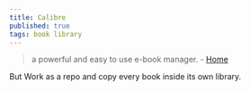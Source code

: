 ```yaml
---
title: Calibre
published: true
tags: book library
---
```

> a powerful and easy to use e-book manager. - [Home](https://calibre-ebook.com/about)

But Work as a repo and copy every book inside its own library.

